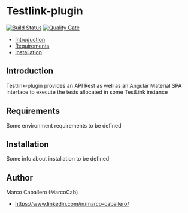 ﻿# Testlink-plugin

[![Build Status](https://api.travis-ci.org/MarcoCaballero/testlink-plugin.svg?branch=master)](https://travis-ci.org/MarcoCaballero/testlink-plugin) [![Quality Gate](https://sonarcloud.io/api/badges/gate?key=com.marco.tlp%3Atestlink-plugin-rest)](https://sonarcloud.io/dashboard/index/com.marco.tlp%3Atestlink-plugin-rest)

* [Introduction](https://github.com/MarcoCaballero/testlink-plugin#introduction) 
* [Requirements](https://github.com/MarcoCaballero/testlink-plugin#requirements) 
* [Installation](https://github.com/MarcoCaballero/testlink-plugin#installation) 

## Introduction

Testlink-plugin provides an API Rest as well as an Angular Material SPA interface to execute the tests allocated in some TestLink instance

## Requirements

Some environment requirements to be defined

## Installation

Some info about installation to be defined

## Author

Marco Caballero (MarcoCab)

* https://www.linkedin.com/in/marco-caballero/